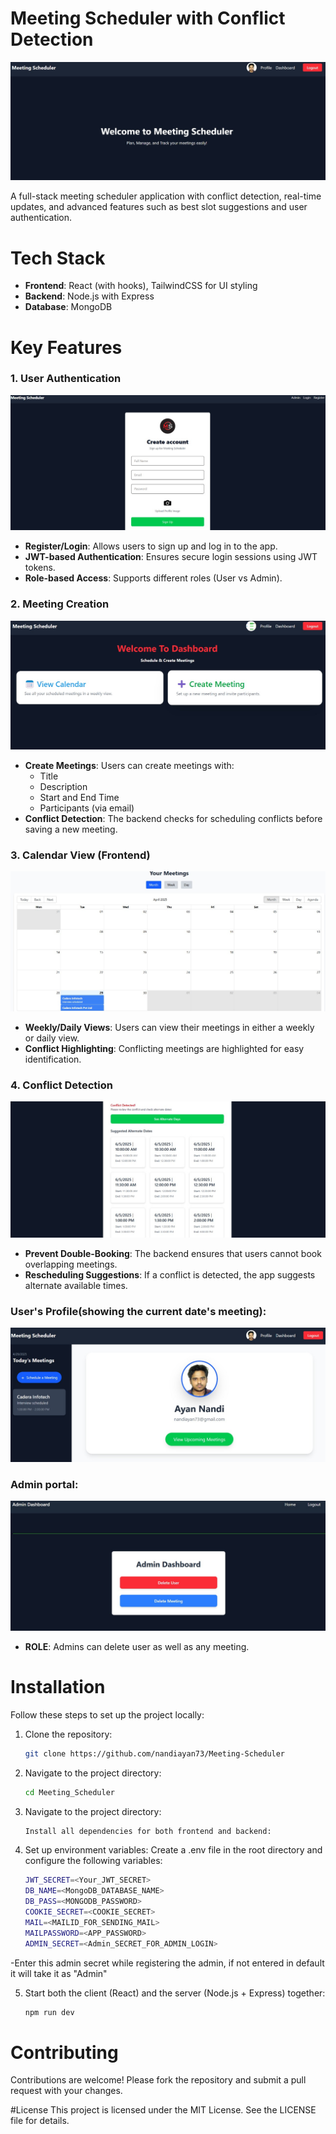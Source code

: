 # Meeting Scheduler with Conflict Detection

![Calendar View](./assets/img5.jpg)

A full-stack meeting scheduler application with conflict detection, real-time updates, and advanced features such as best slot suggestions and user authentication.

# Tech Stack

- **Frontend**: React (with hooks), TailwindCSS for UI styling
- **Backend**: Node.js with Express
- **Database**: MongoDB


# Key Features

### 1. User Authentication
![Calendar View](./assets/img7.jpg)
- **Register/Login**: Allows users to sign up and log in to the app.
- **JWT-based Authentication**: Ensures secure login sessions using JWT tokens.
- **Role-based Access**: Supports different roles (User vs Admin).


### 2. Meeting Creation
![Calendar View](./assets/img1.jpg)
- **Create Meetings**: Users can create meetings with:
  - Title
  - Description
  - Start and End Time
  - Participants (via email)
- **Conflict Detection**: The backend checks for scheduling conflicts before saving a new meeting.


### 3. Calendar View (Frontend)
![Calendar View](./assets/img3.jpg)
- **Weekly/Daily Views**: Users can view their meetings in either a weekly or daily view.
- **Conflict Highlighting**: Conflicting meetings are highlighted for easy identification.

### 4. Conflict Detection
![Calendar View](./assets/img9.jpg)
- **Prevent Double-Booking**: The backend ensures that users cannot book overlapping meetings.
- **Rescheduling Suggestions**: If a conflict is detected, the app suggests alternate available times.

### User's Profile(showing the current date's meeting):
![Calendar View](./assets/img2.jpg)

### Admin portal:
![Calendar View](./assets/img10.jpg)
- **ROLE**: Admins can delete user as well as any meeting.

# Installation

Follow these steps to set up the project locally:

1. Clone the repository:
   ```bash
   git clone https://github.com/nandiayan73/Meeting-Scheduler

2. Navigate to the project directory:
    ```bash
    cd Meeting_Scheduler

3. Navigate to the project directory:
    ```bash
    Install all dependencies for both frontend and backend:

4. Set up environment variables: Create a .env file in the root directory and configure the following variables:
    ```bash
    JWT_SECRET=<Your_JWT_SECRET>
    DB_NAME=<MongoDB_DATABASE_NAME>
    DB_PASS=<MONGODB_PASSWORD>
    COOKIE_SECRET=<COOKIE_SECRET>
    MAIL=<MAILID_FOR_SENDING_MAIL>
    MAILPASSWORD=<APP_PASSWORD>
    ADMIN_SECRET=<Admin_SECRET_FOR_ADMIN_LOGIN>

-Enter this admin secret while registering the admin, if not entered in default it will take it as "Admin" 


5. Start both the client (React) and the server (Node.js + Express) together:
    ```bash
    npm run dev

# Contributing
Contributions are welcome! Please fork the repository and submit a pull request with your changes.

#License
This project is licensed under the MIT License. See the LICENSE file for details.
